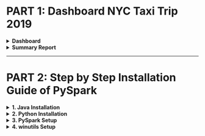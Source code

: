 # PART 1: Dashboard NYC Taxi Trip 2019 

<details>
<summary> <b>Dashboard<b> </summary>

1. 

</details>

<details>
<summary> <b>Summary Report<b> </summary>

1. 

</details>

___

# PART 2: Step by Step Installation Guide of PySpark

<details>
<summary> <b>1. Java Installation<b> </summary>

- Download and Run Installer Java Development Kit (JDK) at https://www.oracle.com/java/technologies/javase-jdk13-downloads.html

    ![Run Installer Java](image.jpg)

- Add the Java Path in "Edit the system environment variables"

    ![Add Java Path](image.jpg)

- Select Advanced → Click Environment Variables

    ![Environment Variables](image.jpg)

- At system variables, click button new. Then, fill with:

      1. Variable name: JAVA_HOME
      2. Variable value: C:\Program Files\Java\jdk-19
      
    ![Java System Variables](image.jpg)

- At user variables, select path and click button new. Then, fill with:

      1. Variable name: PATH
      2. Variable value: C:\Program Files\Java\jdk-19\bin

    ![Java User Variables](image.jpg)
      
- Open "Command Prompot" and check version using 
      ```
      java --version
      ```
      
    ![Java cmd](image.jpg)

</details>

<details>
<summary> <b>2. Python Installation<b> </summary>

- Download and Run Installer Python at https://www.python.org/downloads/
- Klik to Add Python _._ the Python Path

    ![Add Python Path](image.jpg)

- Open "Command Prompt" and check version using
      ```
      python --version
      ```
      
    ![Python cmd](image.jpg)

</details>

<details>
<summary> <b>3. PySpark Setup<b> </summary>

- Go to https://spark.apache.org/downloads.html
    ![PySpark](image.jpg)
- Download the .tgz file 
- Make a new folder called 'spark' in the C directory and extract the .tgz file.
  
</details>

<details>
<summary> <b>4. winutils Setup<b> </summary>

- Go to https://github.com/steveloughran/winutils/blob/master/hadoop-3.0.0/bin/winutils.exe
- Download the .exe file corresponds to the hadoop version on pyspark.
- Make a new folder called 'winutils' and inside of it make a new folder called 'bin'. Then put the .exe file.
- Add the Hadoop & Spark Path in "Edit the system environment variables"
- Select Advanced → Click Environment Variables
- At user variables, click button new. Then, fill with:

      1. Variable name: spark_home
      2. Variable value: C:\spark
      
- At user variables, select path and click button new. Then, fill with:

      1. Variable name: hadoop_home
      2. Variable value: C:\winutils
      
- Double click the path, click button new and add %Spark_Home%\bin
- Open "Command Prompot" and then type
      ```
      pyspark
      ```

    ![PySpark cmd](image.jpg)
      
</details>

